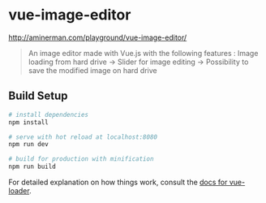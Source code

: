 # vue-image-editor

http://aminerman.com/playground/vue-image-editor/

> An image editor made with Vue.js with the following features : Image loading from hard drive -> Slider for image editing -> Possibility to save the modified image on hard drive

## Build Setup

``` bash
# install dependencies
npm install

# serve with hot reload at localhost:8080
npm run dev

# build for production with minification
npm run build
```

For detailed explanation on how things work, consult the [docs for vue-loader](http://vuejs.github.io/vue-loader).
